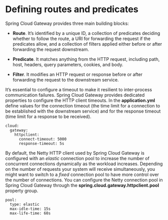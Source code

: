 # Defining routes and predicates
Spring Cloud Gateway provides three main building blocks:
* **Route**. It’s identified by a unique ID, a collection of predicates deciding whether to follow the route, a URI for forwarding the request if the predicates allow, and a
collection of filters applied either before or after forwarding the request downstream.

* **Predicate**. It matches anything from the HTTP request, including path, host, headers, query parameters, cookies, and body.

* **Filter**. It modifies an HTTP request or response before or after forwarding the request to the downstream service.

It’s essential to configure a timeout to make it resilient to inter-process communication failures. Spring Cloud Gateway provides dedicated properties to configure the
HTTP client timeouts.
In the **application.yml** define values for the connection timeout (the time limit for a connection to be established with the downstream service) and for
the response timeout (time limit for a response to be received).
```
cloud:
  gateway:
    httpclient:             
      connect-timeout: 5000
      response-timeout: 5s
```
By default, the Netty HTTP client used by Spring Cloud Gateway is configured with an *elastic* connection pool to increase the number of concurrent connections dynamically as the workload
increases. Depending on the number of requests your system will receive simultaneously, you might want to switch to a *fixed* connection pool to have more control over the number of
connections. You can configure the Netty connection pool in Spring Cloud Gateway through the **spring.cloud.gateway.httpclient.pool** property group.
```
pool:
  type: elastic
  max-idle-time: 15s 
  max-life-time: 60s
```
